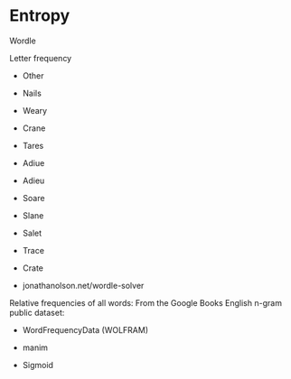 # Entropy

Wordle

Letter frequency

- Other
- Nails
- Weary
- Crane
- Tares
- Adiue
- Adieu
- Soare
- Slane
- Salet
- Trace
- Crate

- jonathanolson.net/wordle-solver

Relative frequencies of all words: From the Google Books English n-gram public dataset:

- WordFrequencyData (WOLFRAM)

- manim

- Sigmoid
